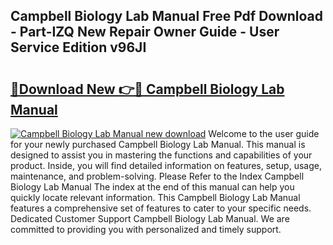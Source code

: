 ## Campbell Biology Lab Manual Free Pdf Download - Part-IZQ New Repair Owner Guide - User Service Edition v96JI

# <h2><a href="http://bc78726.oget.top/?id=Campbell+Biology+Lab+Manual">🔗Download New 👉🔴 Campbell Biology Lab Manual</a></h2>

[![Campbell Biology Lab Manual new download](https://i.imgur.com/5g1atiW.png)](http://bc78726.oget.top/?id=Campbell+Biology+Lab+Manual)
Welcome to the user guide for your newly purchased Campbell Biology Lab Manual. This manual is designed to assist you in mastering the functions and capabilities of your product. Inside, you will find detailed information on features, setup, usage, maintenance, and problem-solving. Please Refer to the Index Campbell Biology Lab Manual The index at the end of this manual can help you quickly locate relevant information. This Campbell Biology Lab Manual features a comprehensive set of features to cater to your specific needs. Dedicated Customer Support Campbell Biology Lab Manual. We are committed to providing you with personalized and timely support.
